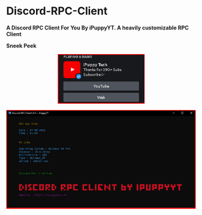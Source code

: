 # Discord-RPC-Client
**A Discord RPC Client For You By iPuppyYT. A heavily customizable RPC Client**

**Sneek Peek**
<div align="center">
  
![image](main-stream/rpcpreview.png)

![image](main-stream/rpcpreview2.png)
</div>
